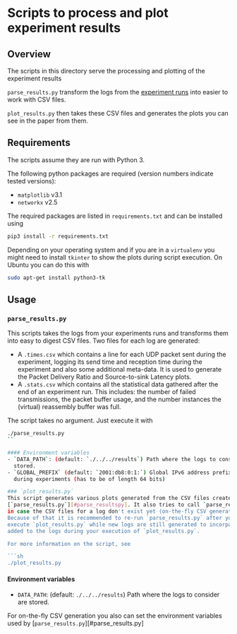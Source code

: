 # Scripts to process and plot experiment results

## Overview

The scripts in this directory serve the processing and plotting of the
experiment results

`parse_results.py` transform the logs from the [experiment
runs](../experiment_ctrl) into easier to work with CSV files.

`plot_results.py` then takes these CSV files and generates the plots you can see
in the paper from them.

## Requirements
The scripts assume they are run with Python 3.

The following python packages are required (version numbers indicate tested
versions):

- `matplotlib` v3.1
- `networkx` v2.5

The required packages are listed in `requirements.txt` and can be installed
using

```sh
pip3 install -r requirements.txt
```

Depending on your operating system and if you are in a `virtualenv` you might
need to install `tkinter` to show the plots during script execution. On Ubuntu
you can do this with

```sh
sudo apt-get install python3-tk
```

## Usage

### `parse_results.py`

This scripts takes the logs from your experiments runs and transforms them into
easy to digest CSV files. Two files for each log are generated:

- A `.times.csv` which contains a line for each UDP packet sent during the
  experiment, logging its send time and reception time during the experiment and
  also some additional meta-data. It is used to generate the Packet Delivery
  Ratio and Source-to-sink Latency plots.
- A `.stats.csv` which contains all the statistical data gathered after the end
  of an experiment run. This includes: the number of failed transmissions, the
  packet buffer usage, and the number instances the (virtual) reassembly buffer
  was full.

The script takes no argument. Just execute it with

```sh
./parse_results.py
``

#### Environment variables
- `DATA_PATH`: (default: `./../../results`) Path where the logs to consider are
  stored.
- `GLOBAL_PREFIX` (default: `2001:db8:0:1:`) Global IPv6 address prefix used
  during experiments (has to be of length 64 bits)

### `plot_results.py`
This script generates various plots generated from the CSV files created with
[`parse_results.py`][#parse_resultspy]. It also tries to call `parse_results`
in case the CSV files for a log don't exist yet (on-the-fly CSV generation).
Because of that it is recommended to re-run `parse_results.py` after you
execute `plot_results.py` while new logs are still generated to incorparate data
added to the logs during your execution of `plot_results.py`.

For more information on the script, see

```sh
./plot_results.py
```

#### Environment variables
- `DATA_PATH`: (default: `./../../results`) Path where the logs to consider are
  stored.

For on-the-fly CSV generation you also can set the environment variables used by
[`parse_results.py`][#parse_results.py]
